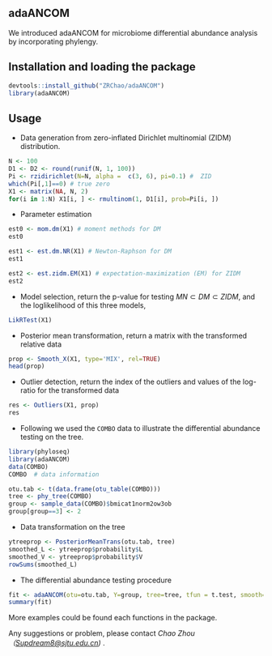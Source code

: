 ## adaANCOM

We introduced adaANCOM for microbiome differential abundance analysis by incorporating phylengy.

## Installation and loading the package

```R
devtools::install_github("ZRChao/adaANCOM")  
library(adaANCOM)
```
## Usage

* Data generation from zero-inflated Dirichlet multinomial (ZIDM) distribution.

```R
N <- 100
D1 <- D2 <- round(runif(N, 1, 100))
Pi <- rzidirichlet(N=N, alpha =  c(3, 6), pi=0.1) #  ZID
which(Pi[,1]==0) # true zero
X1 <- matrix(NA, N, 2)
for(i in 1:N) X1[i, ] <- rmultinom(1, D1[i], prob=Pi[i, ])
```

* Parameter estimation

```R
est0 <- mom.dm(X1) # moment methods for DM
est0

est1 <- est.dm.NR(X1) # Newton-Raphson for DM
est1

est2 <- est.zidm.EM(X1) # expectation-maximization (EM) for ZIDM
est2
```


* Model selection, return the p-value for testing $MN \subset DM \subset ZIDM$, and the loglikelihood of this three models, 

```R
LikRTest(X1)
```

* Posterior mean transformation, return a matrix with the transformed relative data

```R
prop <- Smooth_X(X1, type='MIX', rel=TRUE)
head(prop)
```

* Outlier detection, return the index of the outliers and values of the log-ratio for the transformed data

```R
res <- Outliers(X1, prop)
res
```


* Following we used the ```COMBO``` data to illustrate the differential abundance testing on the tree.


```R
library(phyloseq)
library(adaANCOM)
data(COMBO)
COMBO  # data information

otu.tab <- t(data.frame(otu_table(COMBO)))
tree <- phy_tree(COMBO)
group <- sample_data(COMBO)$bmicat1norm2ow3ob
group[group==3] <- 2
```


* Data transformation on the tree

```R
ytreeprop <- PosteriorMeanTrans(otu.tab, tree)
smoothed_L <- ytreeprop$probability$L
smoothed_V <- ytreeprop$probability$V
rowSums(smoothed_L)
```

* The differential abundance testing procedure

```R
fit <- adaANCOM(otu=otu.tab, Y=group, tree=tree, tfun = t.test, smooth=0.5)
summary(fit)
```

More examples could be found each functions in the package. 

Any suggestions or problem, please contact _Chao Zhou（Supdream8@sjtu.edu.cn)_ .
